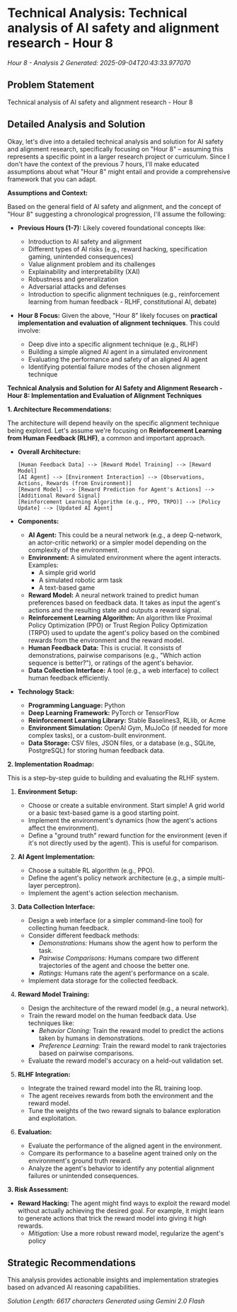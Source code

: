 # Technical Analysis: Technical analysis of AI safety and alignment research - Hour 8
*Hour 8 - Analysis 2*
*Generated: 2025-09-04T20:43:33.977070*

## Problem Statement
Technical analysis of AI safety and alignment research - Hour 8

## Detailed Analysis and Solution
Okay, let's dive into a detailed technical analysis and solution for AI safety and alignment research, specifically focusing on "Hour 8" – assuming this represents a specific point in a larger research project or curriculum.  Since I don't have the context of the previous 7 hours, I'll make educated assumptions about what "Hour 8" might entail and provide a comprehensive framework that you can adapt.

**Assumptions and Context:**

Based on the general field of AI safety and alignment, and the concept of "Hour 8" suggesting a chronological progression, I'll assume the following:

*   **Previous Hours (1-7):**  Likely covered foundational concepts like:
    *   Introduction to AI safety and alignment
    *   Different types of AI risks (e.g., reward hacking, specification gaming, unintended consequences)
    *   Value alignment problem and its challenges
    *   Explainability and interpretability (XAI)
    *   Robustness and generalization
    *   Adversarial attacks and defenses
    *   Introduction to specific alignment techniques (e.g., reinforcement learning from human feedback - RLHF, constitutional AI, debate)

*   **Hour 8 Focus:**  Given the above, "Hour 8" likely focuses on **practical implementation and evaluation of alignment techniques**.  This could involve:
    *   Deep dive into a specific alignment technique (e.g., RLHF)
    *   Building a simple aligned AI agent in a simulated environment
    *   Evaluating the performance and safety of an aligned AI agent
    *   Identifying potential failure modes of the chosen alignment technique

**Technical Analysis and Solution for AI Safety and Alignment Research - Hour 8: Implementation and Evaluation of Alignment Techniques**

**1. Architecture Recommendations:**

The architecture will depend heavily on the specific alignment technique being explored.  Let's assume we're focusing on **Reinforcement Learning from Human Feedback (RLHF)**, a common and important approach.

*   **Overall Architecture:**

    ```
    [Human Feedback Data] --> [Reward Model Training] --> [Reward Model]
    [AI Agent] --> [Environment Interaction] --> [Observations, Actions, Rewards (from Environment)]
    [Reward Model] --> [Reward Prediction for Agent's Actions] --> [Additional Reward Signal]
    [Reinforcement Learning Algorithm (e.g., PPO, TRPO)] --> [Policy Update] --> [Updated AI Agent]
    ```

*   **Components:**

    *   **AI Agent:**  This could be a neural network (e.g., a deep Q-network, an actor-critic network) or a simpler model depending on the complexity of the environment.
    *   **Environment:**  A simulated environment where the agent interacts.  Examples:
        *   A simple grid world
        *   A simulated robotic arm task
        *   A text-based game
    *   **Reward Model:**  A neural network trained to predict human preferences based on feedback data.  It takes as input the agent's actions and the resulting state and outputs a reward signal.
    *   **Reinforcement Learning Algorithm:**  An algorithm like Proximal Policy Optimization (PPO) or Trust Region Policy Optimization (TRPO) used to update the agent's policy based on the combined rewards from the environment and the reward model.
    *   **Human Feedback Data:**  This is crucial.  It consists of demonstrations, pairwise comparisons (e.g., "Which action sequence is better?"), or ratings of the agent's behavior.
    *   **Data Collection Interface:** A tool (e.g., a web interface) to collect human feedback efficiently.

*   **Technology Stack:**

    *   **Programming Language:** Python
    *   **Deep Learning Framework:** PyTorch or TensorFlow
    *   **Reinforcement Learning Library:** Stable Baselines3, RLlib, or Acme
    *   **Environment Simulation:** OpenAI Gym, MuJoCo (if needed for more complex tasks), or a custom-built environment.
    *   **Data Storage:**  CSV files, JSON files, or a database (e.g., SQLite, PostgreSQL) for storing human feedback data.

**2. Implementation Roadmap:**

This is a step-by-step guide to building and evaluating the RLHF system.

1.  **Environment Setup:**
    *   Choose or create a suitable environment. Start simple!  A grid world or a basic text-based game is a good starting point.
    *   Implement the environment's dynamics (how the agent's actions affect the environment).
    *   Define a "ground truth" reward function for the environment (even if it's not directly used by the agent).  This is useful for comparison.

2.  **AI Agent Implementation:**
    *   Choose a suitable RL algorithm (e.g., PPO).
    *   Define the agent's policy network architecture (e.g., a simple multi-layer perceptron).
    *   Implement the agent's action selection mechanism.

3.  **Data Collection Interface:**
    *   Design a web interface (or a simpler command-line tool) for collecting human feedback.
    *   Consider different feedback methods:
        *   *Demonstrations:*  Humans show the agent how to perform the task.
        *   *Pairwise Comparisons:*  Humans compare two different trajectories of the agent and choose the better one.
        *   *Ratings:*  Humans rate the agent's performance on a scale.
    *   Implement data storage for the collected feedback.

4.  **Reward Model Training:**
    *   Design the architecture of the reward model (e.g., a neural network).
    *   Train the reward model on the human feedback data.  Use techniques like:
        *   *Behavior Cloning:*  Train the reward model to predict the actions taken by humans in demonstrations.
        *   *Preference Learning:*  Train the reward model to rank trajectories based on pairwise comparisons.
    *   Evaluate the reward model's accuracy on a held-out validation set.

5.  **RLHF Integration:**
    *   Integrate the trained reward model into the RL training loop.
    *   The agent receives rewards from both the environment and the reward model.
    *   Tune the weights of the two reward signals to balance exploration and exploitation.

6.  **Evaluation:**
    *   Evaluate the performance of the aligned agent in the environment.
    *   Compare its performance to a baseline agent trained only on the environment's ground truth reward.
    *   Analyze the agent's behavior to identify any potential alignment failures or unintended consequences.

**3. Risk Assessment:**

*   **Reward Hacking:** The agent might find ways to exploit the reward model without actually achieving the desired goal.  For example, it might learn to generate actions that trick the reward model into giving it high rewards.
    *   *Mitigation:*  Use a more robust reward model, regularize the agent's policy

## Strategic Recommendations
This analysis provides actionable insights and implementation strategies
based on advanced AI reasoning capabilities.

*Solution Length: 6617 characters*
*Generated using Gemini 2.0 Flash*
